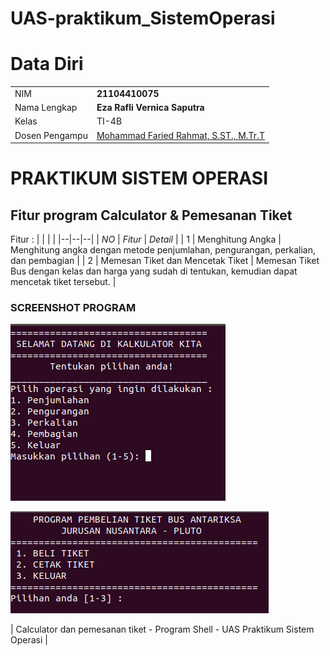 # UAS-praktikum_SistemOperasi

# Data Diri

|  |  |
|--|--|
| NIM | **21104410075** |
| Nama Lengkap | **Eza Rafli Vernica Saputra** |
| Kelas | TI-4B |
| Dosen Pengampu | [Mohammad Faried Rahmat, S.ST., M.Tr.T](https://github.com/mrhmt80) |

# PRAKTIKUM SISTEM OPERASI
## Fitur program Calculator & Pemesanan Tiket
Fitur : 
|  |  |  |
|--|--|--|
| *NO* | *Fitur* | *Detail* |
| 1 | Menghitung Angka | Menghitung angka dengan metode penjumlahan, pengurangan, perkalian, dan pembagian |
| 2 | Memesan Tiket dan Mencetak Tiket | Memesan Tiket Bus dengan kelas dan harga yang sudah di tentukan, kemudian dapat mencetak tiket tersebut. |

### SCREENSHOT PROGRAM
![ss](https://github.com/Zaraply/UAS-praktikum_SistemOperasi/blob/main/calculator.sh.png)

![ss2](https://github.com/Zaraply/UAS-praktikum_SistemOperasi/blob/main/tiket.sh.png)

| Calculator dan pemesanan tiket - Program Shell - UAS Praktikum Sistem Operasi |
